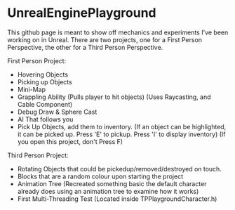 # UnrealEnginePlayground


This github page is meant to show off mechanics and experiments I've been working on in Unreal.
There are two projects, one for a First Person Perspective, the other for a Third Person Perspective.

First Person Project:
- Hovering Objects
- Picking up Objects
- Mini-Map
- Grappling Ability (Pulls player to hit objects) (Uses Raycasting, and Cable Component)
- Debug Draw & Sphere Cast
- AI That follows you
- Pick Up Objects, add them to inventory. (If an object can be highlighted, it can be picked up. Press 'E' to pickup. Press 'I' to display inventory)
(If you open this project, don't Press F)

Third Person Project:
- Rotating Objects that could be pickedup/removed/destroyed on touch.
- Blocks that are a random colour upon starting the project
- Animation Tree (Recreated something basic the default character already does using an animation tree to examine how it works)
- First Multi-Threading Test (Located inside TPPlaygroundCharacter.h)
